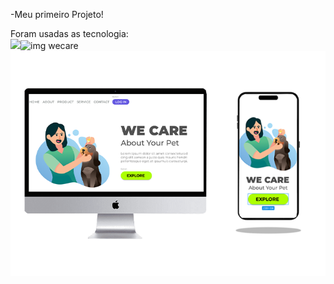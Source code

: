 -Meu primeiro Projeto!

Foram usadas as tecnologia:
<br>
<img src="https://img.shields.io/badge/CSS-239120?&style=for-the-badge&logo=css3&logoColor=white"><img src="https://img.shields.io/badge/HTML5-E34F26?style=for-the-badge&logo=html5&logoColor=white" alt="img wecare" class="logo-image"><br>
<img src="https://github.com/Charles32-Dev/wecare/blob/master/img/WE-CARE.png?raw=true" alt="img wecare" class="logo-image">
